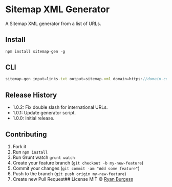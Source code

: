 Sitemap XML Generator
=============
A Sitemap XML generator from a list of URLs.
 
## Install
```js
npm install sitemap-gen -g
```
## CLI
```js
sitemap-gen input=links.txt output=sitemap.xml domain=https://domain.com
```
## Release History
* 1.0.2: Fix double slash for international URLs.
* 1.0.1: Update generator script.
* 1.0.0: Initial release.
 
## Contributing
1. Fork it
2. Run `npm install`
3. Run Grunt watch `grunt watch`
4. Create your feature branch (`git checkout -b my-new-feature`)
5. Commit your changes (`git commit -am "Add some feature"`)
6. Push to the branch (`git push origin my-new-feature`)
7. Create new Pull Request## License
MIT © [Ryan Burgess](http://github.com/ryanburgess)
